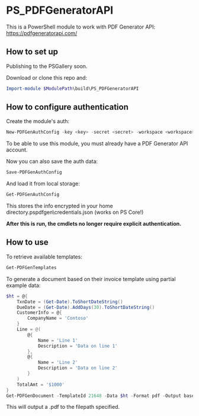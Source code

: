 # PS_PDFGeneratorAPI

This is a PowerShell module to work with PDF Generator API: https://pdfgeneratorapi.com/

## How to set up

Publishing to the PSGallery soon.

Download or clone this repo and:

```PowerShell
Import-module $ModulePath\build\PS_PDFGeneratorAPI
```
## How to configure authentication

Create the module's auth:

```PowerShell
New-PDFGenAuthConfig -key <key> -secret <secret> -workspace <workspace>
```
To be able to use this module, you must already have a PDF Generator API account.

Now you can also save the auth data:

```PowerShell
Save-PDFGenAuthConfig
```

And load it from local storage:

```PowerShell
Get-PDFGenAuthConfig
```

This stores the info encrypted in your home directory\.pspdfgen\credentials.json (works on PS Core!)

**After this is run, the cmdlets no longer require explicit authentication.**

## How to use

To retrieve available templates:

```PowerShell
Get-PDFGenTemplates
```

To generate a document based on their invoice template using partial example data:

```PowerShell
$ht = @{
    TxnDate = (Get-Date).ToShortDateString()
    DueDate = (Get-Date).AddDays(30).ToShortDateString()
    CustomerInfo = @{
        CompanyName = 'Contoso'
    }
    Line = @(
        @{
            Name = 'Line 1'
            Description = 'Data on line 1'
        },
        @{
            Name = 'Line 2'
            Description = 'Data on line 2'
        }
    )
    TotalAmt = '$1000'
}
Get-PDFGenDocument -TemplateId 21648 -Data $ht -Format pdf -Output base64 -FilePath C:\Path\to\doc.pdf -PassThru
```

This will output a .pdf to the filepath specified.